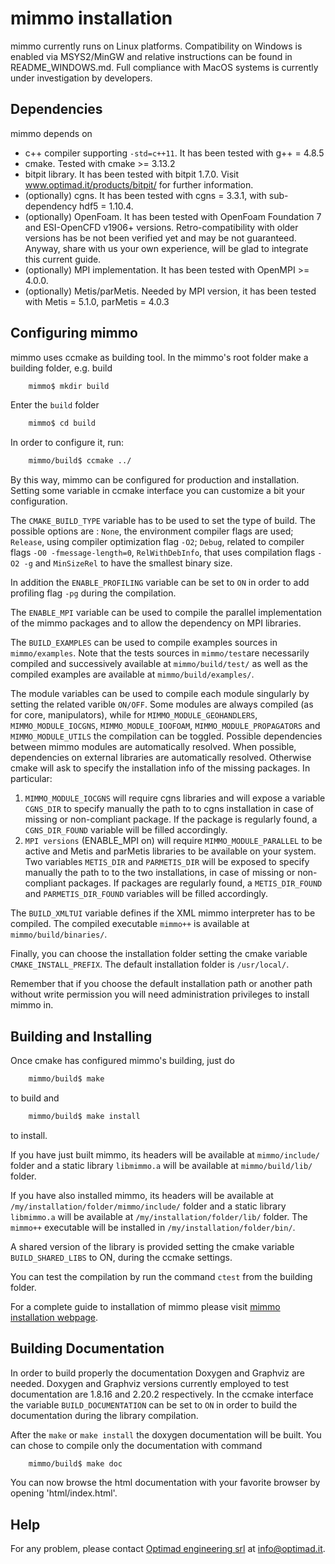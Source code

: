 # mimmo installation

mimmo currently runs on Linux platforms. Compatibility on Windows is enabled via MSYS2/MinGW and relative instructions can be found in README_WINDOWS.md.
Full compliance with MacOS systems is currently under investigation by developers.

## Dependencies
mimmo depends on
* c++ compiler supporting `-std=c++11`. It has been tested with g++ = 4.8.5
* cmake. Tested with cmake >= 3.13.2
* bitpit library. It has been tested with bitpit 1.7.0. Visit www.optimad.it/products/bitpit/ for further information.
* (optionally) cgns. It has been tested with cgns = 3.3.1, with sub-dependency hdf5 = 1.10.4.
* (optionally) OpenFoam. It has been tested with OpenFoam Foundation 7 and ESI-OpenCFD v1906+ versions.
   Retro-compatibility with older versions has be not been verified yet and may be not guaranteed.
   Anyway, share with us your own experience, will be glad to integrate this current guide.
* (optionally) MPI implementation. It has been tested with OpenMPI >= 4.0.0. 
* (optionally) Metis/parMetis. Needed by MPI version, it has been tested with Metis = 5.1.0, parMetis = 4.0.3         


## Configuring mimmo
mimmo uses ccmake as building tool.
In the mimmo's root folder make a building folder, e.g. build
```bash
    mimmo$ mkdir build
```
Enter the `build` folder
```bash
    mimmo$ cd build
```
 In order to configure it, run:
```bash
    mimmo/build$ ccmake ../
```

 By this way, mimmo can be configured for production and installation.
Setting some variable in ccmake interface you can customize a bit your configuration.

The `CMAKE_BUILD_TYPE` variable has to be used to set the type of build. The possible options are : `None`, the environment compiler flags are used; `Release`, using compiler optimization flag `-O2`; `Debug`, related to compiler flags `-O0 -fmessage-length=0`, `RelWithDebInfo`, that uses compilation flags `-O2 -g` and `MinSizeRel` to have the smallest binary size.

In addition the `ENABLE_PROFILING` variable can be set to `ON` in order to add profiling flag `-pg` during the compilation.

The `ENABLE_MPI` variable can be used to compile the parallel implementation of the mimmo packages and to allow the dependency on MPI libraries.

The `BUILD_EXAMPLES` can be used to compile examples sources in `mimmo/examples`. Note that the tests sources in `mimmo/test`are necessarily compiled and successively available at `mimmo/build/test/` as well as the compiled examples are available at `mimmo/build/examples/`.

The module variables  can be used to compile each module singularly by setting the related varible `ON/OFF`. Some modules are always compiled (as for core, manipulators), while for `MIMMO_MODULE_GEOHANDLERS`, `MIMMO_MODULE_IOCGNS`, `MIMMO_MODULE_IOOFOAM`, `MIMMO_MODULE_PROPAGATORS` and `MIMMO_MODULE_UTILS` the compilation can be toggled. Possible dependencies between mimmo modules are automatically resolved.
When possible, dependencies on external libraries are automatically resolved. Otherwise cmake will ask to specify the installation info of the missing packages.
In particular:
1) `MIMMO_MODULE_IOCGNS` will require cgns libraries and will expose a variable `CGNS_DIR` to specify manually the path to to cgns installation in case of missing or non-compliant package. If the package is regularly found, a `CGNS_DIR_FOUND` variable will be filled accordingly.
2) `MPI versions` (ENABLE_MPI on) will require `MIMMO_MODULE_PARALLEL` to be active and Metis and parMetis libraries to be available on your system. Two variables `METIS_DIR` and `PARMETIS_DIR` will be exposed  to specify manually the path to to the two installations, in case of missing or non-compliant packages. If packages are regularly found, a `METIS_DIR_FOUND` and `PARMETIS_DIR_FOUND` variables will be filled accordingly.

The `BUILD_XMLTUI` variable defines if the XML mimmo interpreter has to be compiled. The compiled executable `mimmo++` is available at `mimmo/build/binaries/`.

Finally, you can choose the installation folder setting the cmake variable `CMAKE_INSTALL_PREFIX`. The default installation folder is `/usr/local/`.

Remember that if you choose the default installation path or another path without write permission you will need administration privileges to install mimmo in.

## Building and Installing
Once cmake has configured mimmo's building, just do
```bash
    mimmo/build$ make   
```
to build and
```bash
    mimmo/build$ make install   
```
to install.

If you have just built mimmo, its headers will be available at `mimmo/include/` folder and a static library `libmimmo.a` will be available at `mimmo/build/lib/` folder.

<!--- (or `libmimmo_MPI.a` in case of parallel compilation) -->

If you have also installed mimmo, its headers will be available at `/my/installation/folder/mimmo/include/` folder and a static library `libmimmo.a` will be available at `/my/installation/folder/lib/` folder. The `mimmo++` executable will be installed in `/my/installation/folder/bin/`.

A shared version of the library is provided setting the cmake variable `BUILD_SHARED_LIBS` to ON, during the ccmake settings.

You can test the compilation by run the command `ctest` from the building folder.

For a complete guide to installation of mimmo please visit
<a href="http://www.optimad.github.io/mimmo/documentation/installation.html">mimmo installation webpage</a>.

## Building Documentation
In order to build properly the documentation Doxygen and Graphviz are needed.
Doxygen and Graphviz versions currently employed to test documentation are 1.8.16 and 2.20.2 respectively.
In the ccmake interface the variable `BUILD_DOCUMENTATION` can be set to `ON` in order to build the documentation during the library compilation.

<!-- If turned on the new variable `DOC_EXTRACT_PRIVATE` can be used to include all the private class members in the documentation. -->

After the `make` or `make install` the doxygen documentation will be built. You can chose to compile only the documentation with command
```bash
    mimmo/build$ make doc   
```
You can now browse the html documentation with your favorite browser by opening 'html/index.html'.

## Help
For any problem, please contact <a href="http://www.optimad.it">Optimad engineering srl</a> at info@optimad.it.
